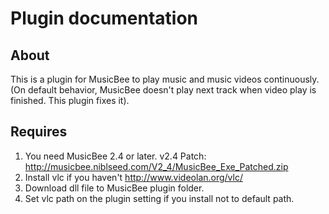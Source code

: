 ﻿Plugin documentation
====================

About
-----
This is a plugin for MusicBee to play music and music videos continuously.
(On default behavior, MusicBee doesn't play next track when video play is finished. This plugin fixes it).

Requires
-----
1. You need MusicBee 2.4 or later.
   v2.4 Patch: http://musicbee.niblseed.com/V2_4/MusicBee_Exe_Patched.zip
2. Install vlc if you haven't http://www.videolan.org/vlc/
3. Download dll file to MusicBee plugin folder.
4. Set vlc path on the plugin setting if you install not to default path.

